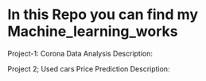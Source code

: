 # In this Repo you can find my Machine_learning_works
 Project-1: Corona Data Analysis
 Description: 

Project 2; Used cars Price Prediction
Description:
